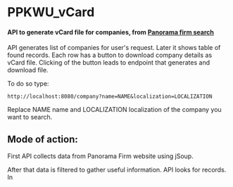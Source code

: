 # PPKWU_vCard

#### API to generate vCard file for companies, from [Panorama firm search](https://panoramafirm.pl/)

API generates list of companies for user's request. Later it shows table of found records. Each row has a button to download company details
as vCard file. Clicking of the button leads to endpoint that generates and download file.

To do so type:

``` 
http://localhost:8080/company?name=NAME&localization=LOCALIZATION
```

Replace NAME name and LOCALIZATION localization of the company you want to search.

## Mode of action:

First API collects data from Panorama Firm website using jSoup.

After that data is filtered to gather useful information. API looks for records. In <script> with type=application/ld+json records are
collected in json file. After that from json file cotainers classes are crated. Data in json format is send to html through jsp library.
Data is shown in a table with bootsrap. Each row has form hidden under button that leads to endpoint that generates and downloads vCard file.

## Example .ics file generated for March 2020

[Download example file](https://andrzejbilant.github.io/PPKWU_vCard/vcard.vcf)

## Reference documentation

* [Spring boot configuration](https://docs.spring.io/spring-boot/docs/2.3.5.RELEASE/maven-plugin/reference/html/)
* [Parsing json file to class](http://tutorials.jenkov.com/java-json/gson.html)
* [Bulid table from json file](https://stackoverflow.com/questions/37814493/how-to-load-json-data-into-bootstrap-table)
* [HTML forms](https://www.w3schools.com/html/html_forms.asp)
